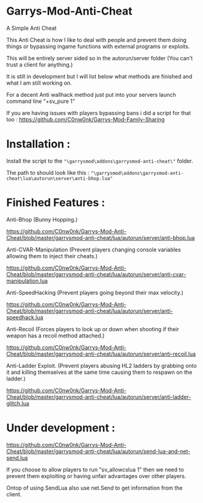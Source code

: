 # Garrys-Mod-Anti-Cheat

A Simple Anti Cheat

This Anti Cheat is how I like to deal with people and prevent them doing things or bypassing ingame functions with external programs or exploits.

This will be entirely server sided so in the autorun/server folder (You can't trust a client for anything.)

It is still in development but I will list below what methods are finished and what I am still working on.

For a decent Anti wallhack method just put into your servers launch command line "+sv_pure 1"

If you are having issues with players bypassing bans i did a script for that too : https://github.com/C0nw0nk/Garrys-Mod-Family-Sharing

# Installation :

Install the script to the `"\garrysmod\addons\garrysmod-anti-cheat\"` folder.

The path to should look like this : `"\garrysmod\addons\garrysmod-anti-cheat\lua\autorun\server\anti-bhop.lua"`

# Finished Features :

Anti-Bhop (Bunny Hopping.)

https://github.com/C0nw0nk/Garrys-Mod-Anti-Cheat/blob/master/garrysmod-anti-cheat/lua/autorun/server/anti-bhop.lua


Anti-CVAR-Manipulation (Prevent players changing console variables allowing them to inject their cheats.)

https://github.com/C0nw0nk/Garrys-Mod-Anti-Cheat/blob/master/garrysmod-anti-cheat/lua/autorun/server/anti-cvar-manipulation.lua


Anti-SpeedHacking (Prevent players going beyond their max velocity.)

https://github.com/C0nw0nk/Garrys-Mod-Anti-Cheat/blob/master/garrysmod-anti-cheat/lua/autorun/server/anti-speedhack.lua


Anti-Recoil (Forces players to look up or down when shooting if their weapon has a recoil method attached.)

https://github.com/C0nw0nk/Garrys-Mod-Anti-Cheat/blob/master/garrysmod-anti-cheat/lua/autorun/server/anti-recoil.lua

Anti-Ladder Exploit. (Prevent players abusing HL2 ladders by grabbing onto it and killing themselves at the same time causing them to respawn on the ladder.)

https://github.com/C0nw0nk/Garrys-Mod-Anti-Cheat/blob/master/garrysmod-anti-cheat/lua/autorun/server/anti-ladder-glitch.lua


# Under development :

https://github.com/C0nw0nk/Garrys-Mod-Anti-Cheat/blob/master/garrysmod-anti-cheat/lua/autorun/send-lua-and-net-send.lua

If you choose to allow players to run "sv_allowcslua 1" then we need to prevent them exploiting or having unfair advantages over other players.

Ontop of using SendLua also use net.Send to get information from the client.
